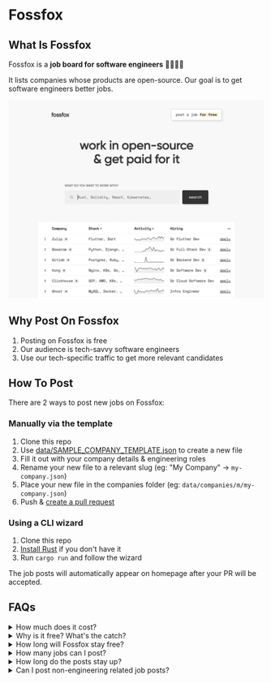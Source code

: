 # Fossfox

## What Is Fossfox

Fossfox is a **job board for software engineers** 👩‍💻👨‍💻

It lists companies whose products are open-source. Our goal is to get software engineers better jobs.

[![Fossfox](static/img/fossfox.webp)](https://fossfox.com/)

## Why Post On Fossfox

1. Posting on Fossfox is free
1. Our audience is tech-savvy software engineers
1. Use our tech-specific traffic to get more relevant candidates

## How To Post

There are 2 ways to post new jobs on Fossfox:

### Manually via the template

1. Clone this repo
1. Use [data/SAMPLE_COMPANY_TEMPLATE.json](data/SAMPLE_COMPANY_TEMPLATE.json) to create a new file
1. Fill it out with your company details & engineering roles
1. Rename your new file to a relevant slug (eg: "My Company" → `my-company.json`)
1. Place your new file in the companies folder (eg: `data/companies/m/my-company.json`)
1. Push & [create a pull request](https://docs.github.com/en/pull-requests/collaborating-with-pull-requests/proposing-changes-to-your-work-with-pull-requests/creating-a-pull-request)

### Using a CLI wizard

1. Clone this repo
1. [Install Rust](https://www.rust-lang.org/tools/install) if you don't have it
1. Run `cargo run` and follow the wizard

The job posts will automatically appear on homepage after your PR will be accepted.

## FAQs

<details>
  <summary>How much does it cost?</summary>
  Free.
</details>

<details>
  <summary>Why is it free? What's the catch?</summary>
  Our homepage has a limit on how many positions it shows at once. For more visibility we are offering <a href="mailto:support@fossfox.com">sponsored posts</a>.
</details>

<details>
  <summary>How long will Fossfox stay free?</summary>
  Forever.
</details>

<details>
  <summary>How many jobs can I post?</summary>
  Unlimited, as long as they're all part of your engineering team.
</details>

<details>
  <summary>How long do the posts stay up?</summary>
  30 days. After that you can update the timestamp to extend for another 30 days.
</details>

<details>
  <summary>Can I post non-engineering related job posts?</summary>
  No. This job board is for tech-only positions.
</details>
